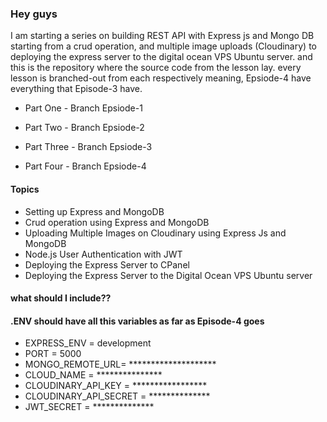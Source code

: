 ### Hey guys

I am starting a series on building REST API with Express js and Mongo DB starting from a crud operation, and multiple image uploads (Cloudinary) to deploying the express server to the digital ocean VPS Ubuntu server. and this is the repository where the source code from the lesson lay. every lesson is branched-out from each respectively meaning, Epsiode-4 have everything that Episode-3 have. 
- Part One - Branch Epsiode-1

- Part Two - Branch Epsiode-2

- Part Three - Branch Epsiode-3

- Part Four - Branch Epsiode-4

#### Topics

 - Setting up Express and MongoDB 
 - Crud operation using Express and MongoDB
 - Uploading Multiple Images on Cloudinary using Express Js and MongoDB
 - Node.js User Authentication with JWT
 - Deploying the Express Server to CPanel 
 - Deploying the Express Server to the Digital Ocean VPS Ubuntu server

 #### what should I include??
 
 
  #### .ENV should have all this variables as far as Episode-4 goes
 
- EXPRESS_ENV = development
- PORT = 5000
- MONGO_REMOTE_URL= ********************
- CLOUD_NAME = ***************
- CLOUDINARY_API_KEY = *****************
- CLOUDINARY_API_SECRET = **************
- JWT_SECRET = **************

 
 
 

